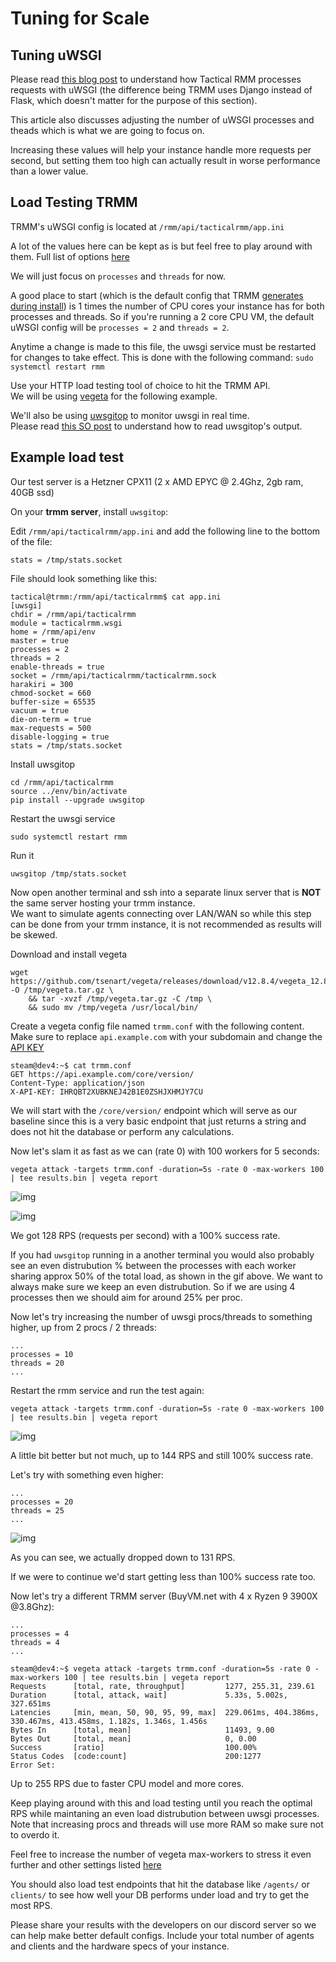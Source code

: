# Tuning for Scale

## Tuning uWSGI
Please read [this blog post](https://www.cloudbees.com/blog/getting-every-microsecond-out-of-uwsgi) to understand how Tactical RMM processes requests with uWSGI (the difference being TRMM  uses Django instead of Flask, which doesn't matter for the purpose of this section).

This article also discusses adjusting the number of uWSGI processes and theads which is what we are going to focus on.

Increasing these values will help your instance handle more requests per second, but setting them too high can actually result in worse performance than a lower value.

## Load Testing TRMM
TRMM's uWSGI config is located at `/rmm/api/tacticalrmm/app.ini`

A lot of the values here can be kept as is but feel free to play around with them. Full list of options [here](https://uwsgi-docs.readthedocs.io/en/latest/Options.html)

We will just focus on `processes` and `threads` for now.

A good place to start (which is the default config that TRMM [generates during install](https://github.com/amidaware/tacticalrmm/blob/c540f802b0d1b2692a0254c868c0cf4f8cfff367/install.sh#L385)) is 1 times the number of CPU cores your instance has for both processes and threads. So if you're running a 2 core CPU VM, the default uWSGI config will be `processes = 2` and `threads = 2`. 

Anytime a change is made to this file, the uwsgi service must be restarted for changes to take effect. This is done with the following command: `sudo systemctl restart rmm`


Use your HTTP load testing tool of choice to hit the TRMM API.<br/>
We will be using [vegeta](https://github.com/tsenart/vegeta) for the following example.

We'll also be using [uwsgitop](https://github.com/xrmx/uwsgitop) to monitor uwsgi in real time.<br/>
Please read [this SO post](https://stackoverflow.com/questions/17163091/how-to-read-uwsgi-stats-output) to understand how to read uwsgitop's output.

## Example load test

Our test server is a Hetzner CPX11 (2 x AMD EPYC @ 2.4Ghz, 2gb ram, 40GB ssd)

On your **trmm server**, install `uwsgitop`:

Edit `/rmm/api/tacticalrmm/app.ini` and add the following line to the bottom of the file:
```
stats = /tmp/stats.socket
```

File should look something like this:
```
tactical@trmm:/rmm/api/tacticalrmm$ cat app.ini
[uwsgi]
chdir = /rmm/api/tacticalrmm
module = tacticalrmm.wsgi
home = /rmm/api/env
master = true
processes = 2
threads = 2
enable-threads = true
socket = /rmm/api/tacticalrmm/tacticalrmm.sock
harakiri = 300
chmod-socket = 660
buffer-size = 65535
vacuum = true
die-on-term = true
max-requests = 500
disable-logging = true
stats = /tmp/stats.socket
```


Install uwsgitop
```
cd /rmm/api/tacticalrmm
source ../env/bin/activate
pip install --upgrade uwsgitop
```

Restart the uwsgi service
```
sudo systemctl restart rmm
```

Run it
```
uwsgitop /tmp/stats.socket
```


Now open another terminal and ssh into a separate linux server that is **NOT** the same server hosting your trmm instance.<br/>
We want to simulate agents connecting over LAN/WAN so while this step can be done from your trmm instance, it is not recommended as results will be skewed.


Download and install vegeta
```
wget https://github.com/tsenart/vegeta/releases/download/v12.8.4/vegeta_12.8.4_linux_amd64.tar.gz -O /tmp/vegeta.tar.gz \
    && tar -xvzf /tmp/vegeta.tar.gz -C /tmp \
    && sudo mv /tmp/vegeta /usr/local/bin/
```

Create a vegeta config file named `trmm.conf` with the following content.<br/>
Make sure to replace `api.example.com` with your subdomain and change the [API KEY](functions/api.md)


```
steam@dev4:~$ cat trmm.conf
GET https://api.example.com/core/version/
Content-Type: application/json
X-API-KEY: IHRQBT2XUBKNEJ42B1E0ZSHJXHMJY7CU
```

We will start with the `/core/version/` endpoint which will serve as our baseline since this is a very basic endpoint that just returns a string and does not hit the database or perform any calculations.

Now let's slam it as fast as we can (rate 0) with 100 workers for 5 seconds:

```
vegeta attack -targets trmm.conf -duration=5s -rate 0 -max-workers 100 | tee results.bin | vegeta report
```

![img](images/vegeta_test_1_gif.gif)

![img](images/vegeta_test_1.png)

We got 128 RPS (requests per second) with a 100% success rate.

If you had `uwsgitop` running in a another terminal you would also probably see an even distrubution % between the processes with each worker sharing approx 50% of the total load, as shown in the gif above. We want to always make sure we keep an even distrubution. So if we are using 4 processes then we should aim for around 25% per proc.

Now let's try increasing the number of uwsgi procs/threads to something higher, up from 2 procs / 2 threads:

```
...
processes = 10
threads = 20
...
```

Restart the rmm service and run the test again:
```
vegeta attack -targets trmm.conf -duration=5s -rate 0 -max-workers 100 | tee results.bin | vegeta report
```

![img](images/vegeta_test_2.png)

A little bit better but not much, up to 144 RPS and still 100% success rate.

Let's try with something even higher:

```
...
processes = 20
threads = 25
...
```

![img](images/vegeta_test_3.png)

As you can see, we actually dropped down to 131 RPS.

If we were to continue we'd start getting less than 100% success rate too.

Now let's try a different TRMM server (BuyVM.net with 4 x Ryzen 9 3900X @3.8Ghz):

```
...
processes = 4
threads = 4
...
```

```
steam@dev4:~$ vegeta attack -targets trmm.conf -duration=5s -rate 0 -max-workers 100 | tee results.bin | vegeta report
Requests      [total, rate, throughput]         1277, 255.31, 239.61
Duration      [total, attack, wait]             5.33s, 5.002s, 327.651ms
Latencies     [min, mean, 50, 90, 95, 99, max]  229.061ms, 404.386ms, 330.467ms, 413.458ms, 1.182s, 1.346s, 1.456s
Bytes In      [total, mean]                     11493, 9.00
Bytes Out     [total, mean]                     0, 0.00
Success       [ratio]                           100.00%
Status Codes  [code:count]                      200:1277
Error Set:
```

Up to 255 RPS due to faster CPU model and more cores.

Keep playing around with this and load testing until you reach the optimal RPS while maintaning an even load distrubution between uwsgi processes. Note that increasing procs and threads will use more RAM so make sure not to overdo it.

Feel free to increase the number of vegeta max-workers to stress it even further and other settings listed [here](https://github.com/tsenart/vegeta#usage-manual)

You should also load test endpoints that hit the database like `/agents/` or `clients/` to see how well your DB performs under load and try to get the most RPS.

Please share your results with the developers on our discord server so we can help make better default configs. Include your total number of agents and clients and the hardware specs of your instance.

